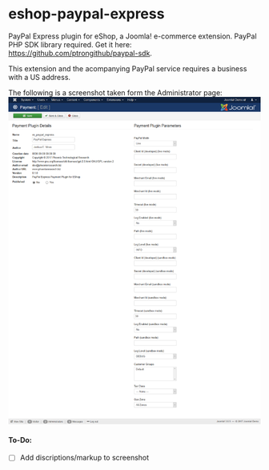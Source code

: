 # eshop-paypal-express
PayPal Express plugin for eShop, a Joomla! e-commerce extension.
PayPal PHP SDK library required. Get it here: https://github.com/ptrongithub/paypal-sdk.

This extension and the acompanying PayPal service requires a business with a US address.

The following is a screenshot taken form the Administrator page:
![Administrator Page](/screenshot_administrator.png)
#### To-Do:
- [ ] Add discriptions/markup to screenshot
